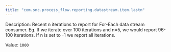 ```yaml
---
title: "com.snc.process_flow.reporting.datastream.item.lastn"
---
```


Description: Recent n iterations to report for For-Each data stream consumer. Eg. If we iterate over 100 iterations and n=5, we would report 96-100 iterations. If n is set to -1 we report all iterations.

Value: `1000`